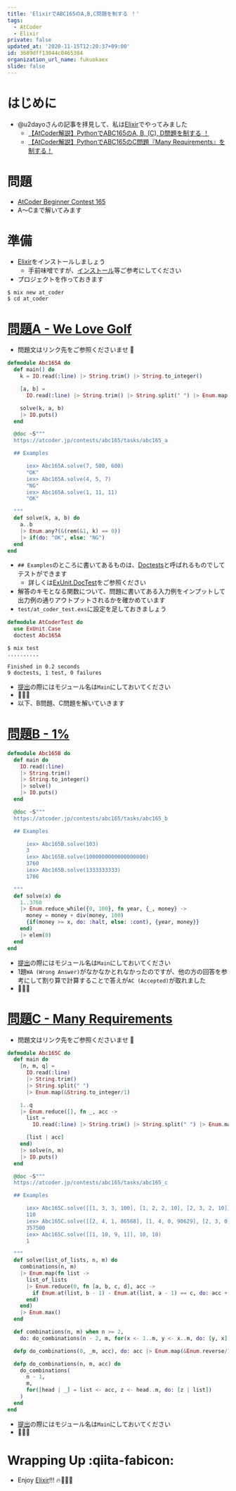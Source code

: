 ```yaml
---
title: 'ElixirでABC165のA,B,C問題を制する ！'
tags:
  - AtCoder
  - Elixir
private: false
updated_at: '2020-11-15T12:20:37+09:00'
id: 3689dff13044c0465384
organization_url_name: fukuokaex
slide: false
---
```

# はじめに

- @u2dayoさんの記事を拝見して、私は[Elixir](https://elixir-lang.org/)でやってみました
    - [【AtCoder解説】PythonでABC165のA, B, (C), D問題を制する ！](https://qiita.com/u2dayo/items/40eae13cffff57471422)
    - [【AtCoder解説】PythonでABC165のC問題『Many Requirements』を制する！](https://qiita.com/u2dayo/items/386142030a70d2db4e58)

# 問題
- [AtCoder Beginner Contest 165](https://atcoder.jp/contests/abc165)
- A〜Cまで解いてみます

# 準備
- [Elixir](https://elixir-lang.org/)をインストールしましょう
    - 手前味噌ですが、[インストール](https://qiita.com/torifukukaiou/items/d04d0273749c41eb50af#0-%E3%82%A4%E3%83%B3%E3%82%B9%E3%83%88%E3%83%BC%E3%83%AB)等ご参考にしてください
- プロジェクトを作っておきます

```console
$ mix new at_coder
$ cd at_coder
```

# [問題A - We Love Golf](https://atcoder.jp/contests/abc165/tasks/abc165_a)
- 問題文はリンク先をご参照くださいませ :bow:

```elixir:lib/abc_165_a.ex
defmodule Abc165A do
  def main() do
    k = IO.read(:line) |> String.trim() |> String.to_integer()

    [a, b] =
      IO.read(:line) |> String.trim() |> String.split(" ") |> Enum.map(&String.to_integer/1)

    solve(k, a, b)
    |> IO.puts()
  end

  @doc ~S"""
  https://atcoder.jp/contests/abc165/tasks/abc165_a

  ## Examples

      iex> Abc165A.solve(7, 500, 600)
      "OK"
      iex> Abc165A.solve(4, 5, 7)
      "NG"
      iex> Abc165A.solve(1, 11, 11)
      "OK"

  """
  def solve(k, a, b) do
    a..b
    |> Enum.any?(&(rem(&1, k) == 0))
    |> if(do: "OK", else: "NG")
  end
end


```

- `## Examples`のところに書いてあるものは、[Doctests](https://elixir-lang.org/getting-started/mix-otp/docs-tests-and-with.html#doctests)と呼ばれるものでしてテストができます
    - 詳しくは[ExUnit.DocTest](https://hexdocs.pm/ex_unit/ExUnit.DocTest.html)をご参照ください
- 解答のキモとなる関数について、問題に書いてある入力例をインプットして出力例の通りアウトプットされるかを確かめています
- `test/at_coder_test.exs`に設定を足しておきましょう

```elixir:test/at_coder_test.exs
defmodule AtCoderTest do
  use ExUnit.Case
  doctest Abc165A
```

```console
$ mix test
..........

Finished in 0.2 seconds
9 doctests, 1 test, 0 failures
```

- [提出](https://atcoder.jp/contests/abc165/submissions/17193570)の際にはモジュール名は`Main`にしておいてください
- :tada::tada::tada:
- 以下、B問題、C問題を解いていきます

# [問題B - 1%](https://atcoder.jp/contests/abc165/tasks/abc165_b)

```elixir:lib/abc_165_b.ex
defmodule Abc165B do
  def main do
    IO.read(:line)
    |> String.trim()
    |> String.to_integer()
    |> solve()
    |> IO.puts()
  end

  @doc ~S"""
  https://atcoder.jp/contests/abc165/tasks/abc165_b

  ## Examples

      iex> Abc165B.solve(103)
      3
      iex> Abc165B.solve(1000000000000000000)
      3760
      iex> Abc165B.solve(1333333333)
      1706

  """
  def solve(x) do
    1..3760
    |> Enum.reduce_while({0, 100}, fn year, {_, money} ->
      money = money + div(money, 100)
      {if(money >= x, do: :halt, else: :cont), {year, money}}
    end)
    |> elem(0)
  end
end
```

- [提出](https://atcoder.jp/contests/abc165/submissions/17194338)の際にはモジュール名は`Main`にしておいてください
- 1題`WA (Wrong Answer)`がなかなかとれなかったのですが、他の方の回答を参考にして割り算で計算することで答えが`AC (Accepted)`が取れました
- :tada::tada::tada:


# [問題C - Many Requirements](https://atcoder.jp/contests/abc165/tasks/abc165_c)
- 問題文はリンク先をご参照くださいませ :bow:


```elixir:lib/abc_165_c.ex
defmodule Abc165C do
  def main do
    [n, m, q] =
      IO.read(:line)
      |> String.trim()
      |> String.split(" ")
      |> Enum.map(&String.to_integer/1)

    1..q
    |> Enum.reduce([], fn _, acc ->
      list =
        IO.read(:line) |> String.trim() |> String.split(" ") |> Enum.map(&String.to_integer/1)

      [list | acc]
    end)
    |> solve(n, m)
    |> IO.puts()
  end

  @doc ~S"""
  https://atcoder.jp/contests/abc165/tasks/abc165_c

  ## Examples

      iex> Abc165C.solve([[1, 3, 3, 100], [1, 2, 2, 10], [2, 3, 2, 10]], 3, 4)
      110
      iex> Abc165C.solve([[2, 4, 1, 86568], [1, 4, 0, 90629], [2, 3, 0, 90310], [3, 4, 1, 29211], [3, 4, 3, 78537], [3, 4, 2, 8580], [1, 2, 1, 96263], [1, 4, 2, 2156], [1, 2, 0, 94325], [1, 4, 3, 94328]], 4, 6)
      357500
      iex> Abc165C.solve([[1, 10, 9, 1]], 10, 10)
      1

  """
  def solve(list_of_lists, n, m) do
    combinations(n, m)
    |> Enum.map(fn list ->
      list_of_lists
      |> Enum.reduce(0, fn [a, b, c, d], acc ->
        if Enum.at(list, b - 1) - Enum.at(list, a - 1) == c, do: acc + d, else: acc
      end)
    end)
    |> Enum.max()
  end

  def combinations(n, m) when n >= 2,
    do: do_combinations(n - 2, m, for(x <- 1..m, y <- x..m, do: [y, x]))

  defp do_combinations(0, _m, acc), do: acc |> Enum.map(&Enum.reverse/1)

  defp do_combinations(n, m, acc) do
    do_combinations(
      n - 1,
      m,
      for([head | _] = list <- acc, z <- head..m, do: [z | list])
    )
  end
end
```

- [提出](https://atcoder.jp/contests/abc165/submissions/17193139)の際にはモジュール名は`Main`にしておいてください
- :tada::tada::tada: 

# Wrapping Up :qiita-fabicon: 
- Enjoy [Elixir](https://elixir-lang.org/)!!! :fire::rocket::rocket::rocket:
